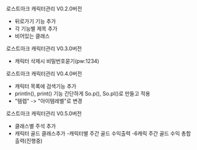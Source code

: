 로스트아크 캐릭터관리 V0.2.0버전
- 뒤로가기 기능 추가
- 각 기능별 제목 추가
- 비어있는 클래스 

로스트아크 캐릭터관리 V0.3.0버전
- 캐릭터 삭제시 비밀번호묻기(pw:1234)

로스트아크 캐릭터관리 V0.4.0버전
- 캐릭터 목록에 검색기능 추가
- println(), print() 기능 간단하게 
  So.p(), So.pl()로 만들고 적용
- "템렙" -> "아이템레벨"로 변경

로스트아크 캐릭터관리 V0.5.0버전
- 클래스별 주석 추가
- 캐릭터 골드 클래스추가
  -캐릭터별 주간 골드 수익출력
  -6캐릭 주간 골드 수익 총합출력(진행중)
